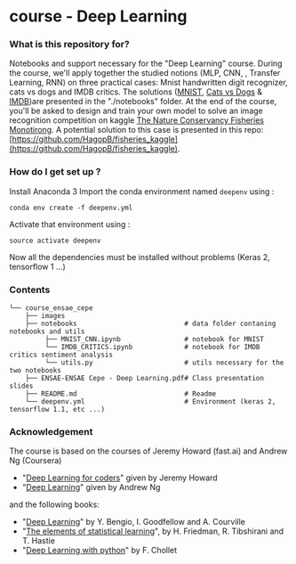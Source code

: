 # course - Deep Learning
### What is this repository for? 
Notebooks and support necessary for the "Deep Learning" course. During the course, we'll apply together the studied notions (MLP, CNN, , Transfer Learning, RNN) on three practical cases: Mnist handwritten digit recognizer, cats vs dogs and IMDB critics. The solutions ([MNIST](https://github.com/HagopB/course_ensae_cepe/blob/master/notebooks/MNIST_CNN.ipynb), [Cats vs Dogs](https://github.com/HagopB/course_ensae_cepe/blob/master/notebooks/CATS_vs_DOGS.ipynb) & [IMDB](https://github.com/HagopB/course_ensae_cepe/blob/master/notebooks/IMDB_CRITICS.ipynb))are presented in the "./notebooks" folder. At the end of the course, you'll be asked to design and train your own model to solve an image recognition competition on kaggle [The Nature Conservancy Fisheries Monotirong](https://www.kaggle.com/c/the-nature-conservancy-fisheries-monitoring). A potential solution to this case is presented in this repo: [https://github.com/HagopB/fisheries_kaggle](https://github.com/HagopB/fisheries_kaggle).

### How do I get set up ?  
Install Anaconda 3
Import the conda environment named `deepenv` using : 
```
conda env create -f deepenv.yml
```

Activate that environment using :
```
source activate deepenv
```
Now all the dependencies must be installed without problems (Keras 2, tensorflow 1 ...)

### Contents
```
└── course_ensae_cepe
    ├── images 
    ├── notebooks                           # data folder contaning notebooks and utils
         ├── MNIST_CNN.ipynb                # notebook for MNIST
         └── IMDB_CRITICS.ipynb             # notebook for IMDB critics sentiment analysis        
         └── utils.py                       # utils necessary for the two notebooks
    ├── ENSAE-ENSAE Cepe - Deep Learning.pdf# Class presentation slides 
    ├── README.md                           # Readme
    └── deepenv.yml                         # Environment (keras 2, tensorflow 1.1, etc ...)
```
### Acknowledgement
The course is based on the courses of Jeremy Howard (fast.ai) and Andrew Ng (Coursera)
* "[Deep Learning for coders](http://course.fast.ai/)" given by Jeremy Howard
* "[Deep Learning](https://fr.coursera.org/specializations/deep-learning)" given by Andrew Ng 

and the following books:
* "[Deep Learning](http://www.deeplearningbook.org/)" by Y. Bengio, I. Goodfellow and A. Courville
* "[The elements of statistical learning](https://web.stanford.edu/~hastie/Papers/ESLII.pdf)", by H. Friedman, R. Tibshirani and T. Hastie
* "[Deep Learning with python](https://www.manning.com/books/deep-learning-with-python)" by  F. Chollet
